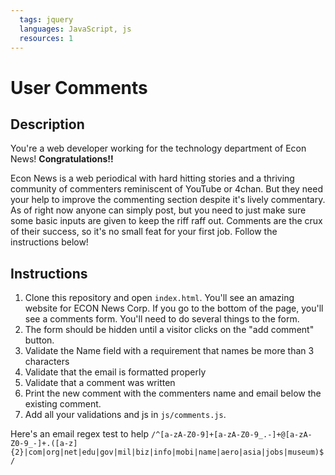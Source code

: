 ```yaml
---
  tags: jquery
  languages: JavaScript, js
  resources: 1
---
```


# User Comments

## Description
You're a web developer working for the technology department of Econ News! **Congratulations!!** 

Econ News is a web periodical with hard hitting stories and a thriving community of commenters reminiscent of YouTube or 4chan. But they need your help to improve the commenting section despite it's lively commentary. As of right now anyone can simply post, but you need to just make sure some basic inputs are given to keep the riff raff out. Comments are the crux of their success, so it's no small feat for your first job. Follow the instructions below!

## Instructions

1. Clone this repository and open `index.html`.
You'll see an amazing website for ECON News Corp.
If you go to the bottom of the page, you'll see a comments form. You'll need to
do several things to the form.
2. The form should be hidden until a visitor clicks on the "add comment" button.
3. Validate the Name field with a requirement that names be more than 3 characters
4. Validate that the email is formatted properly
5. Validate that a comment was written
6. Print the new comment with the commenters name and email below the existing
comment.
7. Add all your validations and js in `js/comments.js`.

Here's an email regex test to help
`/^[a-zA-Z0-9]+[a-zA-Z0-9_.-]+@[a-zA-Z0-9_-]+.([a-z]{2}|com|org|net|edu|gov|mil|biz|info|mobi|name|aero|asia|jobs|museum)$/`

